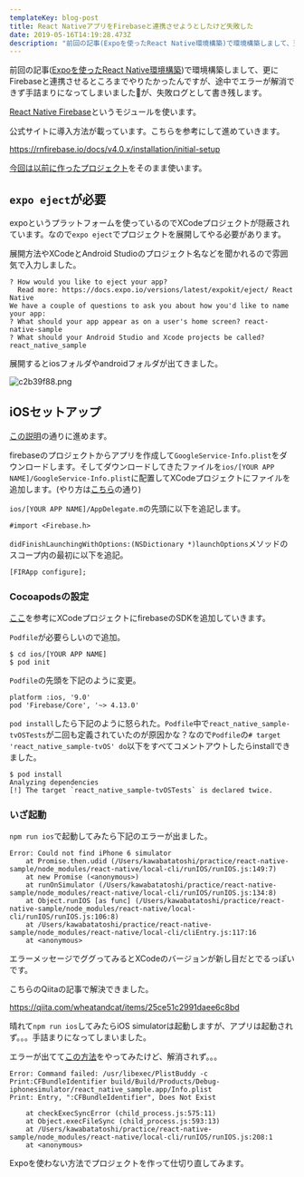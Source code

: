 ```yaml
---
templateKey: blog-post
title: React NativeアプリをFirebaseと連携させようとしたけど失敗した
date: 2019-05-16T14:19:28.473Z
description: "前回の記事(Expoを使ったReact Native環境構築)で環境構築しまして、更にFirebaseと連携させるところまでやりたかったんですが、途中でエラーが解消できず手詰まりになってしまいました\bが、失敗ログとして書き残します。"
---
```

前回の記事([Expoを使ったReact Native環境構築](https://blog.kwst.site/201905135927/))で環境構築しまして、更にFirebaseと連携させるところまでやりたかったんですが、途中でエラーが解消できず手詰まりになってしまいましたが、失敗ログとして書き残します。

[React Native Firebase](https://github.com/invertase/react-native-firebase)というモジュールを使います。

公式サイトに導入方法が載っています。こちらを参考にして進めていきます。

https://rnfirebase.io/docs/v4.0.x/installation/initial-setup

[今回は以前に作ったプロジェクト](https://blog.kwst.site/201904293924/)をそのまま使います。

## `expo eject`が必要

expoというプラットフォームを使っているのでXCodeプロジェクトが隠蔽されています。なので`expo eject`でプロジェクトを展開してやる必要があります。

展開方法やXCodeとAndroid Studioのプロジェクト名などを聞かれるので雰囲気で入力しました。

```
? How would you like to eject your app?
  Read more: https://docs.expo.io/versions/latest/expokit/eject/ React Native
We have a couple of questions to ask you about how you'd like to name your app:
? What should your app appear as on a user's home screen? react-native-sample
? What should your Android Studio and Xcode projects be called? react_native_sample
```

展開するとiosフォルダやandroidフォルダが出てきました。

![c2b39f88.png](/img/c2b39f88.png)

## iOSセットアップ

[この説明](https://rnfirebase.io/docs/v4.0.x/installation/ios#1.2.-Initialise-Firebase)の通りに進めます。

firebaseのプロジェクトからアプリを作成して`GoogleService-Info.plist`をダウンロードします。そしてダウンロードしてきたファイルを`ios/[YOUR APP NAME]/GoogleService-Info.plist`に配置してXCodeプロジェクトにファイルを追加します。(やり方は[こちら](https://blog.kwst.site/201904293924/)の通り)

`ios/[YOUR APP NAME]/AppDelegate.m`の先頭に以下を追記します。

```
#import <Firebase.h>
```

`didFinishLaunchingWithOptions:(NSDictionary *)launchOptions`メソッドのスコープ内の最初に以下を追記。

```
[FIRApp configure];
```

### Cocoapodsの設定

[ここ](https://firebase.google.com/docs/ios/setup#add_the_sdk)を参考にXCodeプロジェクトにfirebaseのSDKを追加していきます。

`Podfile`が必要らしいので追加。

```
$ cd ios/[YOUR APP NAME]
$ pod init
```

`Podfile`の先頭を下記のように変更。

```
platform :ios, '9.0'
pod 'Firebase/Core', '~> 4.13.0'
```

`pod install`したら下記のように怒られた。`Podfile`中で`react_native_sample-tvOSTests`が二回も定義されていたのが原因かな？なので`Podfile`の`# target 'react_native_sample-tvOS' do`以下をすべてコメントアウトしたらinstallできました。

```
$ pod install
Analyzing dependencies
[!] The target `react_native_sample-tvOSTests` is declared twice.
```

### いざ起動

`npm run ios`で起動してみたら下記のエラーが出ました。

```
Error: Could not find iPhone 6 simulator
    at Promise.then.udid (/Users/kawabatatoshi/practice/react-native-sample/node_modules/react-native/local-cli/runIOS/runIOS.js:149:7)
    at new Promise (<anonymous>)
    at runOnSimulator (/Users/kawabatatoshi/practice/react-native-sample/node_modules/react-native/local-cli/runIOS/runIOS.js:134:8)
    at Object.runIOS [as func] (/Users/kawabatatoshi/practice/react-native-sample/node_modules/react-native/local-cli/runIOS/runIOS.js:106:8)
    at /Users/kawabatatoshi/practice/react-native-sample/node_modules/react-native/local-cli/cliEntry.js:117:16
    at <anonymous>
```

エラーメッセージでググってみるとXCodeのバージョンが新し目だとでるっぽいです。

こちらのQiitaの記事で解決できました。

https://qiita.com/wheatandcat/items/25ce51c2991daee6c8bd

晴れて`npm run ios`してみたらiOS simulatorは起動しますが、アプリは起動されず。。。手詰まりになってしまいました。

エラーが出てて[この方法](https://qiita.com/gki/items/ad5bb0af398bfea438ff)をやってみたけど、解消されず。。。

```
Error: Command failed: /usr/libexec/PlistBuddy -c Print:CFBundleIdentifier build/Build/Products/Debug-iphonesimulator/react_native_sample.app/Info.plist
Print: Entry, ":CFBundleIdentifier", Does Not Exist

    at checkExecSyncError (child_process.js:575:11)
    at Object.execFileSync (child_process.js:593:13)
    at /Users/kawabatatoshi/practice/react-native-sample/node_modules/react-native/local-cli/runIOS/runIOS.js:208:1
    at <anonymous>
```

Expoを使わない方法でプロジェクトを作って仕切り直してみます。
